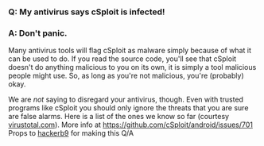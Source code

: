 ### Q: My antivirus says cSploit is infected!
### A: Don't panic.
Many antivirus tools will flag cSploit as malware simply because of what it can be used to do. If you read the source code, you'll see that cSploit doesn't do anything malicious to you on its own, it is simply a tool malicious people might use. So, as long as you're not malicious, you're (probably) okay.

We are *not* saying to disregard your antivirus, though. Even with trusted programs like cSploit you should only ignore the threats that you are sure are false alarms. Here is a list of the ones we know so far (courtesy [virustotal.com](https://www.virustotal.com/en/file/40f2baaffd5fdc5e03b42cb9cddf80752d4071a85fa47c22930262c901f83e3b/analysis/1466504404/)).
More info at https://github.com/cSploit/android/issues/701
Props to [hackerb9](https://github.com/hackerb9) for making this Q/A